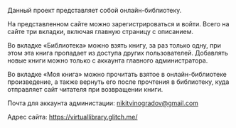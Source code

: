 Данный проект представляет собой онлайн-библиотеку.

На представленном сайте можно зарегистрироваться и войти. Всего на сайте три вкладки, включая главную страницу с описанием.

Во вкладке «Библиотека» можно взять книгу, за раз только одну, при этом эта книга пропадает из доступа других пользователей. Добавлять новые книги можно только с аккаунта главного администратора.

Во вкладке «Моя книга» можно прочитать взятое в онлайн-библиотеке произведение, а также вернуть его после прочтения в библиотеку, куда отправляет сайт читателя при возвращении книги.

Почта для аккаунта администации: nikitvinogradov@gmail.com

Адрес сайта: https://virtuallibrary.glitch.me/
